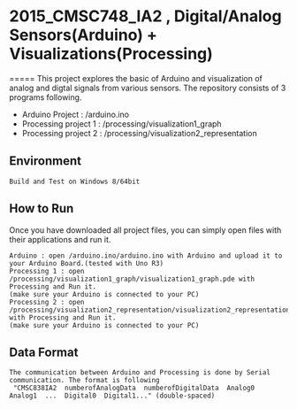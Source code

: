 # 2015_CMSC748_IA2 , Digital/Analog Sensors(Arduino) + Visualizations(Processing)
=====
This project explores the basic of Arduino and visualization of analog and digtal signals from various sensors.
The repository consists of 3 programs following. 

* Arduino Project : /arduino.ino
* Processing project 1 : /processing/visualization1_graph
* Processing project 2 : /processing/visualization2_representation

Environment
-----
	Build and Test on Windows 8/64bit

How to Run
-----
Once you have downloaded all project files, you can simply open files with their applications and run it.

	Arduino : open /arduino.ino/arduino.ino with Arduino and upload it to your Arduino Board.(tested with Uno R3)
	Processing 1 : open /processing/visualization1_graph/visualization1_graph.pde with Processing and Run it.
	(make sure your Arduino is connected to your PC)
	Processing 2 : open /processing/visualization2_representation/visualization2_representation.pde with Processing and Run it.
	(make sure your Arduino is connected to your PC)


Data Format
-----
	The communication between Arduino and Processing is done by Serial communication. The format is following
	 "CMSC838IA2  numberofAnalogData  numberofDigitalData  Analog0  Analog1  ...  Digital0  Digital1..." (double-spaced)

